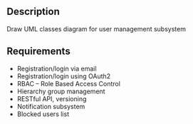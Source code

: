 ## Description
Draw UML classes diagram for user management subsystem

## Requirements
* Registration/login via email
* Registration/login using OAuth2
* RBAC – Role Based Access Control
* Hierarchy group management
* RESTful API, versioning
* Notification subsystem
* Blocked users list
